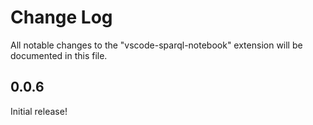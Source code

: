 # Change Log

All notable changes to the "vscode-sparql-notebook" extension will be documented in this file.

## 0.0.6

Initial release!

